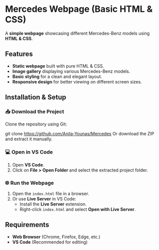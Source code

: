 # Mercedes Webpage (Basic HTML & CSS)

A **simple webpage** showcasing different Mercedes-Benz models using **HTML & CSS**.

## Features
- **Static webpage** built with pure HTML & CSS.
- **Image gallery** displaying various Mercedes-Benz models.
- **Basic styling** for a clean and elegant layout.
- **Responsive design** for better viewing on different screen sizes.

## Installation & Setup

### 📥 Download the Project
Clone the repository using Git:

git clone https://github.com/Anila-Younas/Mercedes
Or download the ZIP and extract it manually.

### 💻 Open in VS Code
1. Open **VS Code**.
2. Click on **File > Open Folder** and select the extracted project folder.

### 🌐 Run the Webpage
1. Open the `index.html` file in a browser.
2. Or use **Live Server** in VS Code:
   - Install the **Live Server** extension.
   - Right-click `index.html` and select **Open with Live Server**.

## Requirements
- **Web Browser** (Chrome, Firefox, Edge, etc.)
- **VS Code** (Recommended for editing)

